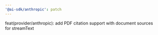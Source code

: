 ```yaml
---
'@ai-sdk/anthropic': patch
---
```


feat(provider/anthropic): add PDF citation support with document sources for streamText

